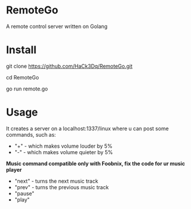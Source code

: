 # RemoteGo
A remote control server written on Golang

# Install
git clone https://github.com/HaCk3Dq/RemoteGo.git

cd RemoteGo

go run remote.go

# Usage
It creates a server on a localhost:1337/linux
where u can post some commands, such as:

+ "+" - which makes volume louder by 5%
+ "-" - which makes volume quieter by 5%

**Music command compatible only with Foobnix, fix the code for ur music player**

+ "next" - turns the next music track
+ "prev" - turns the previous music track
+ "pause"
+ "play"